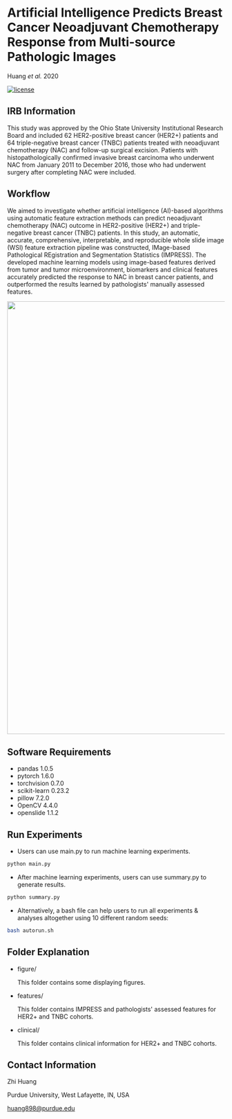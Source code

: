 # Artificial Intelligence Predicts Breast Cancer Neoadjuvant Chemotherapy Response from Multi-source Pathologic Images
Huang <em>et al.</em> 2020


[![license](https://img.shields.io/github/license/mashape/apistatus.svg?maxAge=2592000)](https://github.com/huangzhii/IMPRESS-NAC/blob/master/LICENSE)


## IRB Information
This study was approved by the Ohio State University Institutional Research Board and included 62 HER2-positive breast cancer (HER2+) patients and 64 triple-negative breast cancer (TNBC) patients treated with neoadjuvant chemotherapy (NAC) and follow-up surgical excision. Patients with histopathologically confirmed invasive breast carcinoma who underwent NAC from January 2011 to December 2016, those who had underwent surgery after completing NAC were included.

## Workflow
We aimed to investigate whether artificial intelligence (AI)-based algorithms using automatic feature extraction methods can predict neoadjuvant chemotherapy (NAC) outcome in HER2-positive (HER2+) and triple-negative breast cancer (TNBC) patients. In this study, an automatic, accurate, comprehensive, interpretable, and reproducible whole slide image (WSI) feature extraction pipeline was constructed, IMage-based Pathological REgistration and Segmentation Statistics (IMPRESS). The developed machine learning models using image-based features derived from tumor and tumor microenvironment, biomarkers and clinical features accurately predicted the response to NAC in breast cancer patients, and outperformed the results learned by pathologists' manually assessed features.

<div style="text-align:center"><img src="figure/figure_flowchart_72dpi.png" width=1000/></div>

## Software Requirements
* pandas 1.0.5
* pytorch 1.6.0
* torchvision 0.7.0
* scikit-learn 0.23.2
* pillow 7.2.0
* OpenCV 4.4.0
* openslide 1.1.2


## Run Experiments

* Users can use main.py to run machine learning experiments.
```bash
python main.py
```
* After machine learning experiments, users can use summary.py to generate results.
```bash
python summary.py
```
* Alternatively, a bash file can help users to run all experiments & analyses altogether using 10 different random seeds:
```bash
bash autorun.sh
```


## Folder Explanation
- figure/

    This folder contains some displaying figures.
    
- features/

    This folder contains IMPRESS and pathologists' assessed features for HER2+ and TNBC cohorts.
    
- clinical/

    This folder contains clinical information for HER2+ and TNBC cohorts.



## Contact Information
Zhi Huang

Purdue University, West Lafayette, IN, USA

huang898@purdue.edu